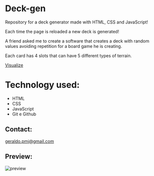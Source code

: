 # Deck-gen

Repository for a deck generator made with HTML, CSS and JavaScript!

Each time the page is reloaded a new deck is generated!

A friend asked me to create a software that creates a deck with
random values avoiding repetition for a board game he is creating.

Each card has 4 slots that can have 5 different types of terrain. 

[Visualize](https://geraldopmj.github.io/Deck-gen/)

# Technology used:

- HTML
- CSS
- JavaScript
- Git e Github

## Contact:

geraldo.pmj@gmail.com

## Preview:

![preview](./preview1-2.png)
